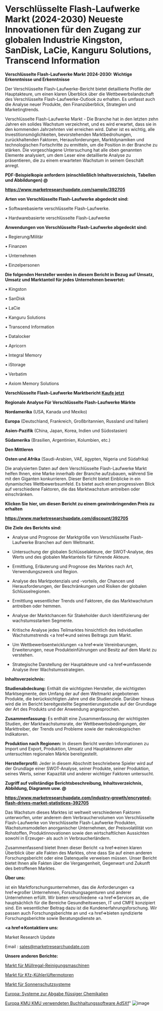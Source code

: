 # Verschlüsselte Flash-Laufwerke Markt (2024-2030) Neueste Innovationen für den Zugang zur globalen Industrie Kingston, SanDisk, LaCie, Kanguru Solutions, Transcend Information

<strong>Verschlüsselte Flash-Laufwerke Markt 2024-2030: Wichtige Erkenntnisse und Erkenntnisse</strong>

Der Verschlüsselte Flash-Laufwerke-Bericht bietet detaillierte Profile der Hauptakteure, um einen klaren Überblick über die Wettbewerbslandschaft des Verschlüsselte Flash-Laufwerke-Outlook zu erhalten. Es umfasst auch die Analyse neuer Produkte, den Finanzüberblick, Strategien und Marketingtrends.

Verschlüsselte Flash-Laufwerke Markt - Die Branche hat in den letzten zehn Jahren ein solides Wachstum verzeichnet, und es wird erwartet, dass sie in den kommenden Jahrzehnten viel erreichen wird. Daher ist es wichtig, alle Investitionsmöglichkeiten, bevorstehenden Marktbedrohungen, zurückhaltenden Faktoren, Herausforderungen, Marktdynamiken und technologischen Fortschritte zu ermitteln, um die Position in der Branche zu stärken. Die vorgeschlagene Untersuchung hat alle oben genannten Elemente analysiert, um dem Leser eine detaillierte Analyse zu präsentieren, die zu einem erwarteten Wachstum in seinem Geschäft anregt.



<strong><b>PDF-Beispielkopie anfordern (einschließlich Inhaltsverzeichnis, Tabellen und Abbildungen) @ </b></strong>

<strong><a href=https://www.marketresearchupdate.com/sample/392705>

<strong>https://www.marketresearchupdate.com/sample/392705</u></a></strong></strong>



<strong>Arten von Verschlüsselte Flash-Laufwerke abgedeckt sind:</strong>

• Softwarebasierte verschlüsselte Flash-Laufwerke.

• Hardwarebasierte verschlüsselte Flash-Laufwerke



<strong>Anwendungen von Verschlüsselte Flash-Laufwerke abgedeckt sind:</strong>

• Regierung/Militär

• Finanzen

• Unternehmen

• Einzelpersonen



<strong>Die folgenden Hersteller werden in diesem Bericht in Bezug auf Umsatz, Umsatz und Marktanteil für jedes Unternehmen bewertet:</strong>

• Kingston

• SanDisk

• LaCie

• Kanguru Solutions

• Transcend Information

• Datalocker

• Apricorn

• Integral Memory

• iStorage

• Verbatim

• Axiom Memory Solutions



<strong>Verschlüsselte Flash-Laufwerke Marktbericht <a href=https://www.marketresearchupdate.com/buynow/392705>Kaufe jetzt</a></strong>



<strong>Regionale Analyse Für Verschlüsselte Flash-Laufwerke Märkte</strong>



<strong>Nordamerika</strong> (USA, Kanada und Mexiko)



<strong>Europa</strong> (Deutschland, Frankreich, Großbritannien, Russland und Italien)



<strong>Asien-Pazifik</strong> (China, Japan, Korea, Indien und Südostasien)



<strong>Südamerika</strong> (Brasilien, Argentinien, Kolumbien, etc.)



<strong>Den Mittleren</strong> 

<strong>Osten und Afrika</strong> (Saudi-Arabien, VAE, ägypten, Nigeria und Südafrika)

Die analysierten Daten auf dem Verschlüsselte Flash-Laufwerke Markt helfen Ihnen, eine Marke innerhalb der Branche aufzubauen, während Sie mit den Giganten konkurrieren. Dieser Bericht bietet Einblicke in ein dynamisches Wettbewerbsumfeld. Es bietet auch einen progressiven Blick auf verschiedene Faktoren, die das Marktwachstum antreiben oder einschränken.



<strong>Klicken Sie hier, um diesen Bericht zu einem gewinnbringenden Preis zu erhalten
</strong>

<strong><a href=https://www.marketresearchupdate.com/discount/392705>https://www.marketresearchupdate.com/discount/392705</b></u></strong></a>



<strong>Die Ziele des Berichts sind:</strong>

- Analyse und Prognose der Marktgröße von Verschlüsselte Flash-Laufwerke Branchen auf dem Weltmarkt.

- Untersuchung der globalen Schlüsselakteure, der SWOT-Analyse, des Werts und des globalen Marktanteils für führende Akteure.

- Ermittlung, Erläuterung und Prognose des Marktes nach Art, Verwendungszweck und Region.

- Analyse des Marktpotenzials und -vorteils, der Chancen und Herausforderungen, der Beschränkungen und Risiken der globalen Schlüsselregionen.

- Ermittlung wesentlicher Trends und Faktoren, die das Marktwachstum antreiben oder hemmen.

- Analyse der Marktchancen für Stakeholder durch Identifizierung der wachstumsstarken Segmente.

- Kritische Analyse jedes Teilmarktes hinsichtlich des individuellen Wachstumstrends <a href=>und</a> seines Beitrags zum Markt.

- Um Wettbewerbsentwicklungen <a href=>wie</a> Vereinbarungen, Erweiterungen, neue Produkteinführungen und Besitz auf dem Markt zu verstehen.

- Strategische Darstellung der Hauptakteure und <a href=>umfas</a>sende Analyse ihrer Wachstumsstrategien.



<strong>Inhaltsverzeichnis:</strong>



<strong>Studienabdeckung:</strong> Enthält die wichtigsten Hersteller, die wichtigsten Marktsegmente, den Umfang der auf dem Weltmarkt angebotenen Produkte, die berücksichtigten Jahre und die Studienziele. Darüber hinaus wird die im Bericht bereitgestellte Segmentierungsstudie auf der Grundlage der Art des Produkts und der Anwendung angesprochen.



<strong>Zusammenfassung:</strong> Es enthält eine Zusammenfassung der wichtigsten Studien, der Marktwachstumsrate, der Wettbewerbsbedingungen, der Markttreiber, der Trends und Probleme sowie der makroskopischen Indikatoren.



<strong>Produktion nach Regionen:</strong> In diesem Bericht werden Informationen zu Import und Export, Produktion, Umsatz und Hauptakteuren aller untersuchten regionalen Märkte bereitgestellt.



<strong>Herstellerprofil:</strong> Jeder in diesem Abschnitt beschriebene Spieler wird auf der Grundlage einer SWOT-Analyse, seiner Produkte, seiner Produktion, seines Werts, seiner Kapazität und anderer wichtiger Faktoren untersucht.



<strong><b>Zugriff auf vollständige Berichtsbeschreibung, Inhaltsverzeichnis, Abbildung, Diagramm usw. @ </b></strong>

<strong><a href=https://www.marketresearchupdate.com/industry-growth/encrypted-flash-drives-market-statistices-392705>https://www.marketresearchupdate.com/industry-growth/encrypted-flash-drives-market-statistices-392705</a></strong>

Das Wachstum dieses Marktes ist weltweit verschiedenen Faktoren unterworfen, unter anderem dem Verbrauchervolumen von Verschlüsselte Flash-Laufwerke von Verschlüsselte Flash-Laufwerke Produkten, Wachstumsmodellen anorganischer Unternehmen, der Preisvolatilität von Rohstoffen, Produktinnovationen sowie den wirtschaftlichen Aussichten sowohl in Erzeuger- als auch in Verbraucherländern.

Zusammenfassend bietet Ihnen dieser Bericht <a href=>einen</a> klaren Überblick über alle Fakten des Marktes, ohne dass Sie auf einen anderen Forschungsbericht oder eine Datenquelle verweisen müssen. Unser Bericht bietet Ihnen alle Fakten über die Vergangenheit, Gegenwart und Zukunft des betroffenen Marktes.



<strong>Über uns:</strong>

 ist ein Marktforschungsunternehmen, das die Anforderungen <a href=>großer</a> Unternehmen, Forschungsagenturen und anderer Unternehmen erfüllt. Wir bieten verschiedene <a href=>Services</a> an, die hauptsächlich für die Bereiche Gesundheitswesen, IT und CMFE konzipiert sind. Ein wesentlicher Beitrag dazu ist die Kundenerfahrungsforschung. Wir passen auch Forschungsberichte an und <a href=>bieten</a> syndizierte Forschungsberichte sowie Beratungsdienste an.



<strong><a href=>Kontaktiere uns:</a></strong>

Market Research Update

Email : sales@marketresearchupdate.com



<strong>Unsere anderen Berichte:</strong>

<a href=https://www.linkedin.com/pulse/trash-rack-cleaning-machine-market-size-share-trend-2023-2029>Markt für Müllregal-Reinigungsmaschinen</a>

<a href=https://www.linkedin.com/pulse/automotive-radiator-fan-motor-market-size-share-outlook>Markt für Kfz-Kühlerlüftermotoren</a>

<a href=https://www.linkedin.com/pulse/sun-shade-systems-market-outlooks-2023-size-shares>Markt für Sonnenschutzsysteme</a>

<a href=https://www.linkedin.com/pulse/europe-liquid-chemical-delivery-systems>Europa: Systeme zur Abgabe flüssiger Chemikalien</a>

<a href=https://www.linkedin.com/pulse/europe-smb-sme-used-accounting-software-ad5xf/>Europa KMU KMU verwendeten Buchhaltungssoftware Ad5Xf</a>"
![image](https://github.com/Gayatrikarjule/Market-Analysis-361/assets/97346546/1f003d84-479f-4fa5-b522-dcf0ce15bbaa)
